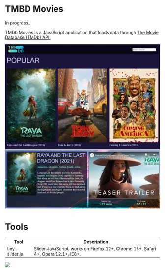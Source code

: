 # TMBD Movies
<p>
  In progress...
</p>

<p>
  TMDb Movies is a JavaScript application that loads data through <a href="https://www.themoviedb.org/documentation/api">The Movie Database (TMDb) API.</a>
</p>

<img src="./docs/images/main-page.png">

<img src="./docs/images/movie-details.png">

# Tools
<table>
  <tr>
    <th>Tool</th>
    <th>Description</th>
  </tr>
  <tr>
    <td>tiny-slider.js</td>
    <td>Slider JavaScript, works on Firefox 12+, Chrome 15+, Safari 4+, Opera 12.1+, IE8+. </td>
  </tr>
</table>
<img src="./docs/images/slider-of-similar-movie.gif">
